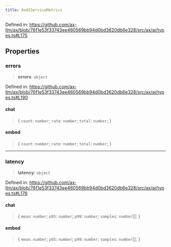 ```yaml
---
title: AxAIServiceMetrics
---
```


Defined in: https://github.com/ax-llm/ax/blob/76f1e53f33743ee460569bb94d0bd3620db6e328/src/ax/ai/types.ts#L175

## Properties

<a id="errors"></a>

### errors

> **errors**: `object`

Defined in: https://github.com/ax-llm/ax/blob/76f1e53f33743ee460569bb94d0bd3620db6e328/src/ax/ai/types.ts#L190

#### chat

> \{ `count`: `number`; `rate`: `number`; `total`: `number`; \}

#### embed

> \{ `count`: `number`; `rate`: `number`; `total`: `number`; \}

***

<a id="latency"></a>

### latency

> **latency**: `object`

Defined in: https://github.com/ax-llm/ax/blob/76f1e53f33743ee460569bb94d0bd3620db6e328/src/ax/ai/types.ts#L176

#### chat

> \{ `mean`: `number`; `p95`: `number`; `p99`: `number`; `samples`: `number`[]; \}

#### embed

> \{ `mean`: `number`; `p95`: `number`; `p99`: `number`; `samples`: `number`[]; \}
